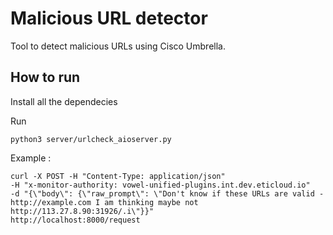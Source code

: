 # Malicious URL detector

Tool to detect malicious URLs using Cisco Umbrella.

## How to run
Install all the dependecies

Run
```
python3 server/urlcheck_aioserver.py
```

Example :
```
curl -X POST -H "Content-Type: application/json" 
-H "x-monitor-authority: vowel-unified-plugins.int.dev.eticloud.io" 
-d "{\"body\": {\"raw_prompt\": \"Don't know if these URLs are valid - 
http://example.com I am thinking maybe not http://113.27.8.90:31926/.i\"}}" 
http://localhost:8000/request
```